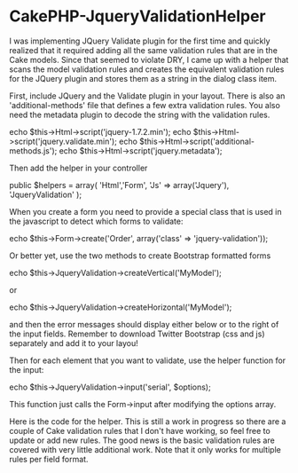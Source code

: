 CakePHP-JqueryValidationHelper
==============================

I was implementing JQuery Validate plugin for the first time and quickly realized that it required adding all the same validation rules that are in the Cake models. Since that seemed to violate DRY, I came up with a helper that scans the model validation rules and creates the equivalent validation rules for the JQuery plugin and stores them as a string in the dialog class item.

First, include JQuery and the Validate plugin in your layout. There is also an 'additional-methods' file that defines a few extra validation rules. You also need the metadata plugin to decode the string with the validation rules.

echo $this->Html->script('jquery-1.7.2.min');
echo $this->Html->script('jquery.validate.min');
echo $this->Html->script('additional-methods.js');
echo $this->Html->script('jquery.metadata');

Then add the helper in your controller

public $helpers = array( 'Html','Form', 'Js' => array('Jquery'), 'JqueryValidation' );

When you create a form you need to provide a special class that is used in the javascript to detect which forms to validate:

echo $this->Form->create('Order', array('class' => 'jquery-validation'));

Or better yet, use the two methods to create Bootstrap formatted forms

echo $this->JqueryValidation->createVertical('MyModel');

or

echo $this->JqueryValidation->createHorizontal('MyModel');

and then the error messages should display either below or to the right of the input fields.  Remember to download Twitter Bootstrap (css and js) separately and add it to your layou!

Then for each element that you want to validate, use the helper function for the input:

echo $this->JqueryValidation->input('serial', $options);

This function just calls the Form->input after modifying the options array.

Here is the code for the helper. This is still a work in progress so there are a couple of Cake validation rules that I don't have working, so feel free to update or add new rules. The good news is the basic validation rules are covered with very little additional work. Note that it only works for multiple rules per field format.